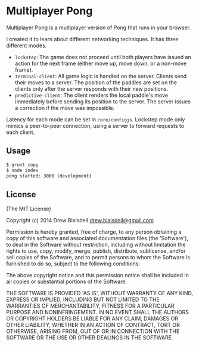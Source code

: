 Multiplayer Pong
================

Multiplayer Pong is a multiplayer version of Pong that runs in your browser.

I created it to learn about different networking techniques. It has three different modes.

* `lockstep`: The game does not proceed until both players have issued an action for the next frame (either move up, move down, or a non-move frame).
* `terminal-client`: All game logic is handled on the server. Clients send their moves to a server. The position of the paddles are set on the clients only after the server responds with their new positions.
* `predictive-client`: The client renders the local paddle's move immediately before sending its position to the server. The server issues a correction if the move was impossible.

Latency for each mode can be set in `core/configjs`. Lockstep mode only mimics a peer-to-peer connection, using a server to forward requests to each client.

Usage
------------
``` bash
$ grunt copy
$ node index
pong started: 3000 (development)
```

License
-------
(The MIT License)

Copyright (c) 2014 Drew Blaisdell <drew.blaisdell@gmail.com>

Permission is hereby granted, free of charge, to any person obtaining a copy of this software and associated documentation files (the 'Software'), to deal in the Software without restriction, including without limitation the rights to use, copy, modify, merge, publish, distribute, sublicense, and/or sell copies of the Software, and to permit persons to whom the Software is furnished to do so, subject to the following conditions:

The above copyright notice and this permission notice shall be included in all copies or substantial portions of the Software.

THE SOFTWARE IS PROVIDED 'AS IS', WITHOUT WARRANTY OF ANY KIND, EXPRESS OR IMPLIED, INCLUDING BUT NOT LIMITED TO THE WARRANTIES OF MERCHANTABILITY, FITNESS FOR A PARTICULAR PURPOSE AND NONINFRINGEMENT. IN NO EVENT SHALL THE AUTHORS OR COPYRIGHT HOLDERS BE LIABLE FOR ANY CLAIM, DAMAGES OR OTHER LIABILITY, WHETHER IN AN ACTION OF CONTRACT, TORT OR OTHERWISE, ARISING FROM, OUT OF OR IN CONNECTION WITH THE SOFTWARE OR THE USE OR OTHER DEALINGS IN THE SOFTWARE.